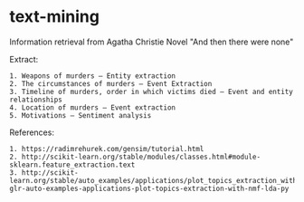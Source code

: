 # text-mining
Information retrieval from Agatha Christie Novel "And then there were none"

Extract:

	1. Weapons of murders – Entity extraction
	2. The circumstances of murders – Event Extraction
	3. Timeline of murders, order in which victims died – Event and entity relationships
	4. Location of murders – Event extraction
	5. Motivations – Sentiment analysis
	
	

References:

	1. https://radimrehurek.com/gensim/tutorial.html
	2. http://scikit-learn.org/stable/modules/classes.html#module-sklearn.feature_extraction.text
	3. http://scikit-learn.org/stable/auto_examples/applications/plot_topics_extraction_with_nmf_lda.html#sphx-glr-auto-examples-applications-plot-topics-extraction-with-nmf-lda-py

